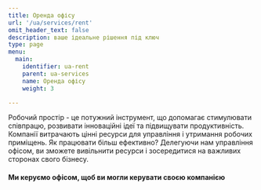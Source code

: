 ```yaml
---
title: Оренда офісу
url: '/ua/services/rent'
omit_header_text: false
description: ваше ідеальне рішення під ключ
type: page
menu:
  main:
    identifier: ua-rent
    parent: ua-services
    name: Оренда офісу
    weight: 3

---
```


Робочий простір - це потужний інструмент, що допомагає стимулювати співпрацю, розвивати інноваційні ідеї та підвищувати 
продуктивність. Компанії витрачають цінні ресурси для управління і утримання робочих приміщень. Як працювати більш 
ефективно? Делегуючи нам управління офісом, ви зможете вивільнити ресурси і зосередитися на важливих сторонах свого 
бізнесу. 

#### Ми керуємо офісом, щоб ви могли керувати своєю компанією

